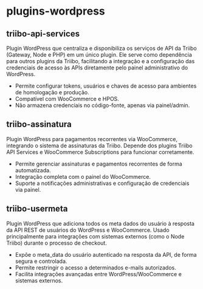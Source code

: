 # plugins-wordpress

## triibo-api-services

Plugin WordPress que centraliza e disponibiliza os serviços de API da Triibo (Gateway, Node e PHP) em um único plugin. Ele serve como dependência para outros plugins da Triibo, facilitando a integração e a configuração das credenciais de acesso às APIs diretamente pelo painel administrativo do WordPress.
- Permite configurar tokens, usuários e chaves de acesso para ambientes de homologação e produção.
- Compatível com WooCommerce e HPOS.
- Não armazena credenciais no código-fonte, apenas via painel/admin.

## triibo-assinatura

Plugin WordPress para pagamentos recorrentes via WooCommerce, integrando o sistema de assinaturas da Triibo. Depende dos plugins Triibo API Services e WooCommerce Subscriptions para funcionar corretamente.
- Permite gerenciar assinaturas e pagamentos recorrentes de forma automatizada.
- Integração completa com o painel do WooCommerce.
- Suporte a notificações administrativas e configuração de credenciais via painel.

## triibo-usermeta

Plugin WordPress que adiciona todos os meta dados do usuário à resposta da API REST de usuários do WordPress e WooCommerce. Usado principalmente para integrações com sistemas externos (como o Node Triibo) durante o processo de checkout.
- Expõe o meta_data do usuário autenticado na resposta da API, de forma segura e controlada.
- Permite restringir o acesso a determinados e-mails autorizados.
- Facilita integrações avançadas entre WordPress/WooCommerce e sistemas externos.
